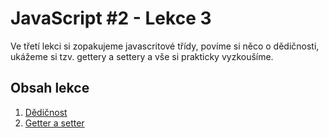 # JavaScript #2 - Lekce 3

Ve třetí lekci si zopakujeme javascritové třídy, povíme si něco o dědičnosti, ukážeme si tzv. gettery a settery a vše si prakticky vyzkoušíme.

## Obsah lekce

1. [Dědičnost](class-inheritance.md)
2. [Getter a setter](getter-setter.md)
